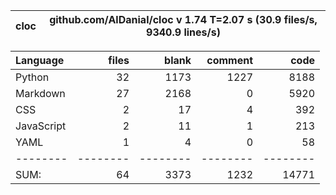 cloc|github.com/AlDanial/cloc v 1.74  T=2.07 s (30.9 files/s, 9340.9 lines/s)
--- | ---

Language|files|blank|comment|code
:-------|-------:|-------:|-------:|-------:
Python|32|1173|1227|8188
Markdown|27|2168|0|5920
CSS|2|17|4|392
JavaScript|2|11|1|213
YAML|1|4|0|58
--------|--------|--------|--------|--------
SUM:|64|3373|1232|14771
